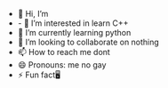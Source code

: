 - 👋 Hi, I’m
- \- 👀 I’m interested in learn C++
- 🌱 I’m currently learning python
- 💞️ I’m looking to collaborate on nothing
- 📫 How to reach me dont
- 😄 Pronouns: me no gay
- ⚡ Fun fact🖥️

<!---
Rykernal/Rykernal is a ✨ special ✨ repository because its `README.md` (this file) appears on your GitHub profile.
You can click the Preview link to take a look at your changes.
--->
